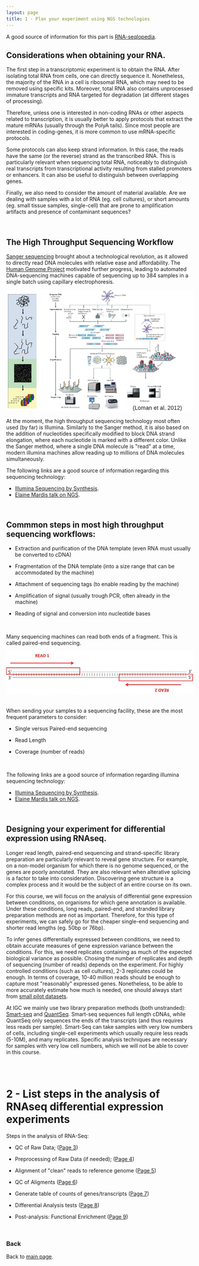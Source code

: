 ```yaml
---
layout: page
title: 1 - Plan your experiment using NGS technologies
---
```


A good source of information for this part is [RNA-seqlopedia](http://rnaseq.uoregon.edu).

## Considerations when obtaining your RNA.

The first step in a transcriptomic experiment is to obtain the RNA. After isolating total RNA from cells, one can directly sequence it. Nonetheless, the majority of the RNA in a cell is ribosomal RNA, which may need to be removed using specific kits. Moreover, total RNA also contains unprocessed immature transcripts and RNA targeted for degradation (at different stages of processing).

Therefore, unless one is interested in non-coding RNAs or other aspects related to transcription, it is usually better to apply protocols that extract the mature mRNAs (usually through the PolyA tails). Since most people are interested in coding-genes, it is more common to use mRNA-specific protocols.

Some protocols can also keep strand information. In this case, the reads have the same (or the reverse) strand as the transcribed RNA. This is particularly relevant when sequencing total RNA, noticeably to distinguish real transcripts from transcriptional activity resulting from stalled promoters or enhancers. It can also be useful to distinguish between overlapping genes.

Finally, we also need to consider the amount of material available. Are we dealing with samples with a lot of RNA (eg. cell cultures), or short amounts (eg. small tissue samples, single-cell) that are prone to amplification artifacts and presence of contaminant sequences?

<br/>

## The High Throughput Sequencing Workflow

[Sanger sequencing](https://en.wikipedia.org/wiki/Sanger_sequencing) brought about a technological revolution, as it allowed to directly read DNA molecules with relative ease and affordability. The [Human Genome Project](https://en.wikipedia.org/wiki/Human_Genome_Project) motivated further progress, leading to automated DNA-sequencing machines capable of sequencing up to 384 samples in a single batch using capillary electrophoresis.

![NGS Workflow](./images/L01_L02/NGSworkflow.jpg)

At the moment, the high throughput sequencing technology most often used (by far) is Illumina. Similarly to the Sanger method, it is also based on the addition of nucleotides specifically modified to block DNA strand elongation, where each nucleotide is marked with a different color. Unlike the Sanger method, where a single DNA molecule is "read" at a time, modern illumina machines allow reading up to millions of DNA molecules simultaneously.

The following links are a good source of information regarding this sequencing technology:
* [Illumina Sequencing by Synthesis](https://www.youtube.com/watch?&v=fCd6B5HRaZ8).
* [Elaine Mardis talk on NGS](https://www.youtube.com/watch?v=v1DbcJD4Ry0).

<br/>

## Commmon steps in most high throughput sequencing workflows:
* Extraction and purification of the DNA template (even RNA must usually be converted to cDNA)

* Fragmentation of the DNA template (into a size range that can be accommodated by the machine)

* Attachment of sequencing tags (to enable reading by the machine)

* Amplification of signal (usually trough PCR, often already in the machine)

* Reading of signal and conversion into nucleotide bases

<br/>

Many sequencing machines can read both ends of a fragment. This is called paired-end sequencing.

![Adaptor](./images/L01_L02/paired-end.jpg)
<br/>
<br/>

When sending your samples to a sequencing facility, these are the most frequent parameters to consider:
* Single versus Paired-end sequencing

* Read Length

* Coverage (number of reads)

<br/>

The following links are a good source of information regarding illumina sequencing technology:
* [Illumina Sequencing by Synthesis](https://www.youtube.com/watch?&v=fCd6B5HRaZ8).
* [Elaine Mardis talk on NGS](https://www.youtube.com/watch?v=v1DbcJD4Ry0).

<br/>

## Designing your experiment for differential expression using RNAseq.

Longer read length, paired-end sequencing and strand-specific library preparation are particularly relevant to reveal gene structure. For example, on a non-model organism for which there is no genome sequenced, or the genes are poorly annotated. They are also relevant when alterative splicing is a factor to take into consideration. Discovering gene structure is a complex process and it would be the subject of an entire course on its own.

For this course, we will focus on the analysis of differential gene expression between conditions, on organisms for which gene annotation is available. Under these conditions, long reads, paired-end, and stranded library preparation methods are not as important. Therefore, for this type of experiments, we can safely go for the cheaper single-end sequencing and shorter read lengths (eg. 50bp or 76bp).

To infer genes differentially expressed between conditions, we need to obtain accurate measures of gene expression variance between the conditions. For this, we need replicates containing as much of the expected biological variance as possible. Chosing the number of replicates and depth of sequencing (number of reads) depends on the experiment. For highly controlled conditions (such as cell cultures), 2-3 replicates could be enough. In terms of coverage, 10-40 million reads should be enough to capture most "reasonably" expressed genes. Nonetheless, to be able to more accurately estimate how much is needed, one should always start from [small pilot datasets](http://scotty.genetics.utah.edu/scotty.php).

At IGC we mainly use two library preparation methods (both unstranded): [Smart-seq](http://www.clontech.com/GQ/Products/cDNA_Synthesis_and_Library_Construction/Next_Gen_Sequencing_Kits/Single_cell_RNA_Seq_Kits_for_mRNA_seq/Single_Cell_RNA_Seq_v4) and [QuantSeq](https://www.lexogen.com/quantseq-3mrna-sequencing/).  Smart-seq sequences full length cDNAs, while QuantSeq only sequences the ends of the transcripts (and thus requires less reads per sample). Smart-Seq can take samples with very low numbers of cells, including single-cell experiments which usually require less reads (5-10M), and many replicates. Specific analysis techniques are necessary for samples with very low cell numbers, which we will not be able to cover in this course.

<br/>
<br/>

# 2 - List steps in the analysis of RNAseq differential expression experiments <a id="LO2"></a>

Steps in the analysis of RNA-Seq:

* QC of Raw Data; ([Page 3](L03.md))

* Preprocessing of Raw Data (if needed); ([Page 4](L04.md))

* Alignment of "clean" reads to reference genome ([Page 5](L05.md))

* QC of Aligments ([Page 6](L06.md))

* Generate table of counts of genes/transcripts ([Page 7](L07.md))

* Differential Analysis tests ([Page 8](L08.md))

* Post-analysis: Functional Enrichment ([Page 9](L09.md))

<br/>

### Back

Back to [main page](../index.md).
